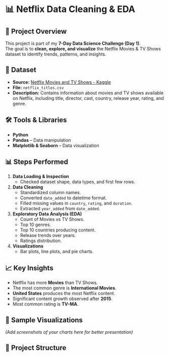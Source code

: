 # 📊 Netflix Data Cleaning & EDA

## 📌 Project Overview
This project is part of my **7-Day Data Science Challenge (Day 1)**.  
The goal is to **clean, explore, and visualize** the Netflix Movies & TV Shows dataset to identify trends, patterns, and insights.

## 📂 Dataset
- **Source:** [Netflix Movies and TV Shows - Kaggle](https://www.kaggle.com/datasets/shivamb/netflix-shows)
- **File:** `netflix_titles.csv`
- **Description:** Contains information about movies and TV shows available on Netflix, including title, director, cast, country, release year, rating, and genre.

## 🛠 Tools & Libraries
- **Python**
- **Pandas** – Data manipulation
- **Matplotlib & Seaborn** – Data visualization

## 📊 Steps Performed
1. **Data Loading & Inspection**
   - Checked dataset shape, data types, and first few rows.
2. **Data Cleaning**
   - Standardized column names.
   - Converted `date_added` to datetime format.
   - Filled missing values in `country`, `rating`, and `duration`.
   - Extracted `year_added` from `date_added`.
3. **Exploratory Data Analysis (EDA)**
   - Count of Movies vs TV Shows.
   - Top 10 genres.
   - Top 10 countries producing content.
   - Release trends over years.
   - Ratings distribution.
4. **Visualizations**
   - Bar plots, line plots, and pie charts.

## 📈 Key Insights
- Netflix has more **Movies** than TV Shows.
- The most common genre is **International Movies**.
- **United States** produces the most Netflix content.
- Significant content growth observed after **2015**.
- Most common rating is **TV-MA**.

## 📸 Sample Visualizations
*(Add screenshots of your charts here for better presentation)*

## 📂 Project Structure
